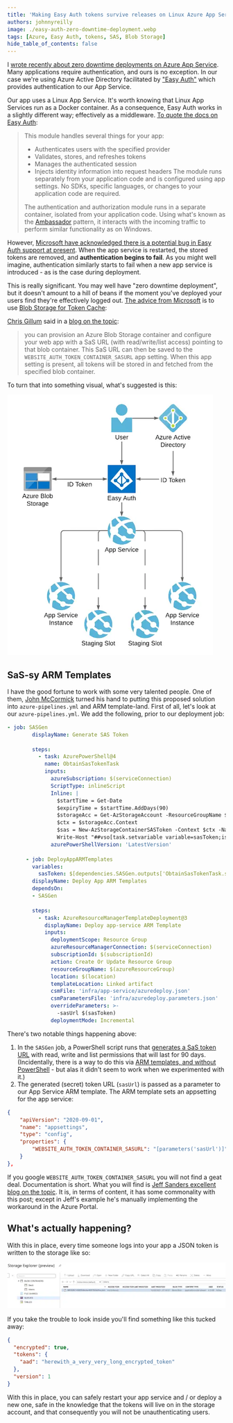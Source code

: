 ```yaml
---
title: 'Making Easy Auth tokens survive releases on Linux Azure App Service'
authors: johnnyreilly
image: ./easy-auth-zero-downtime-deployment.webp
tags: [Azure, Easy Auth, tokens, SAS, Blob Storage]
hide_table_of_contents: false
---
```


I [wrote recently about zero downtime deployments on Azure App Service](../2021-02-11-azure-app-service-health-checks-and-zero-downtime-deployments/index.md). Many applications require authentication, and ours is no exception. In our case we're using Azure Active Directory facilitated by ["Easy Auth"](https://docs.microsoft.com/en-us/azure/app-service/overview-authentication-authorization) which provides authentication to our App Service.

Our app uses a Linux App Service. It's worth knowing that Linux App Services run as a Docker container. As a consequence, Easy Auth works in a slightly different way; effectively as a middleware. [To quote the docs on Easy Auth](https://docs.microsoft.com/en-us/azure/app-service/overview-authentication-authorization#on-containers):

> This module handles several things for your app:
>
> - Authenticates users with the specified provider
> - Validates, stores, and refreshes tokens
> - Manages the authenticated session
> - Injects identity information into request headers The module runs separately from your application code and is configured using app settings. No SDKs, specific languages, or changes to your application code are required.
>
> The authentication and authorization module runs in a separate container, isolated from your application code. Using what's known as the [Ambassador](https://docs.microsoft.com/en-us/azure/architecture/patterns/ambassador) pattern, it interacts with the incoming traffic to perform similar functionality as on Windows.

However, [Microsoft have acknowledged there is a potential bug in Easy Auth support at present](https://social.msdn.microsoft.com/Forums/en-US/dde551b2-c86d-474b-b0a6-cc66163785a1/restarting-azure-app-service-on-linux-with-azure-active-directory-authentication-resets-authme#b59951ab-623a-4442-a221-80c157387bbe). When the app service is restarted, the stored tokens are removed, and **authentication begins to fail**. As you might well imagine, authentication similarly starts to fail when a new app service is introduced - as is the case during deployment.

This is really significant. You may well have "zero downtime deployment", but it doesn't amount to a hill of beans if the moment you've deployed your users find they're effectively logged out. [The advice from Microsoft](https://social.msdn.microsoft.com/Forums/en-US/dde551b2-c86d-474b-b0a6-cc66163785a1/restarting-azure-app-service-on-linux-with-azure-active-directory-authentication-resets-authme#b59951ab-623a-4442-a221-80c157387bbe) is to use [Blob Storage for Token Cache](https://docs.microsoft.com/en-gb/archive/blogs/jpsanders/azure-app-service-authentication-using-a-blob-storage-for-token-cache):

[Chris Gillum](https://twitter.com/cgillum) said in a [blog on the topic](https://cgillum.tech/2016/03/07/app-service-token-store/):

> you can provision an Azure Blob Storage container and configure your web app with a SaS URL (with read/write/list access) pointing to that blob container. This SaS URL can then be saved to the `WEBSITE_AUTH_TOKEN_CONTAINER_SASURL` app setting. When this app setting is present, all tokens will be stored in and fetched from the specified blob container.

To turn that into something visual, what's suggested is this:

![diagram of Easy Auth with blog storage](easy-auth-zero-downtime-deployment.webp)

## SaS-sy ARM Templates

I have the good fortune to work with some very talented people. One of them, [John McCormick](https://github.com/jmccor99) turned his hand to putting this proposed solution into `azure-pipelines.yml` and ARM template-land. First of all, let's look at our `azure-pipelines.yml`. We add the following, prior to our deployment job:

```yml
- job: SASGen
        displayName: Generate SAS Token

        steps:
          - task: AzurePowerShell@4
            name: ObtainSasTokenTask
            inputs:
              azureSubscription: $(serviceConnection)
              ScriptType: inlineScript
              Inline: |
                $startTime = Get-Date
                $expiryTime = $startTime.AddDays(90)
                $storageAcc = Get-AzStorageAccount -ResourceGroupName $(azureResourceGroup) -Name $(storageAccountName)
                $ctx = $storageAcc.Context
                $sas = New-AzStorageContainerSASToken -Context $ctx -Name "tokens" -Permission "rwl" -Protocol HttpsOnly -StartTime $startTime -ExpiryTime $expiryTime -FullUri
                Write-Host "##vso[task.setvariable variable=sasToken;issecret=true;isOutput=true]$sas"
              azurePowerShellVersion: 'LatestVersion'

      - job: DeployAppARMTemplates
        variables:
          sasToken: $[dependencies.SASGen.outputs['ObtainSasTokenTask.sasToken'] ]
        displayName: Deploy App ARM Templates
        dependsOn:
        - SASGen

        steps:
          - task: AzureResourceManagerTemplateDeployment@3
            displayName: Deploy app-service ARM Template
            inputs:
              deploymentScope: Resource Group
              azureResourceManagerConnection: $(serviceConnection)
              subscriptionId: $(subscriptionId)
              action: Create Or Update Resource Group
              resourceGroupName: $(azureResourceGroup)
              location: $(location)
              templateLocation: Linked artifact
              csmFile: 'infra/app-service/azuredeploy.json'
              csmParametersFile: 'infra/azuredeploy.parameters.json'
              overrideParameters: >-
                -sasUrl $(sasToken)
              deploymentMode: Incremental
```

There's two notable things happening above:

1. In the `SASGen` job, a PowerShell script runs that [generates a SaS token URL](https://docs.microsoft.com/en-us/powershell/module/az.storage/new-azstoragecontainersastoken?view=azps-5.5.0) with read, write and list permissions that will last for 90 days. (Incidentally, there is a way to do this via [ARM templates, and without PowerShell](https://stackoverflow.com/a/56127006/761388) \- but alas it didn't seem to work when we experimented with it.)
2. The generated (secret) token URL (`sasUrl`) is passed as a parameter to our App Service ARM template. The ARM template sets an appsetting for the app service:

```json
{
    "apiVersion": "2020-09-01",
    "name": "appsettings",
    "type": "config",
    "properties": {
        "WEBSITE_AUTH_TOKEN_CONTAINER_SASURL": "[parameters('sasUrl')]"
    }
},
```

If you google `WEBSITE_AUTH_TOKEN_CONTAINER_SASURL` you will not find a geat deal. Documentation is short. What you will find is [Jeff Sanders excellent blog on the topic](http://jsandersblog.azurewebsites.net/2017/08/10/azure-app-service-authentication-using-a-blob-storage-for-token-cache/). It is, in terms of content, it has some commonality with this post; except in Jeff's example he's manually implementing the workaround in the Azure Portal.

## What's actually happening?

With this in place, every time someone logs into your app a JSON token is written to the storage like so:

![token in storage account](token.webp)

If you take the trouble to look inside you'll find something like this tucked away:

```json
{
  "encrypted": true,
  "tokens": {
    "aad": "herewith_a_very_very_long_encrypted_token"
  },
  "version": 1
}
```

With this in place, you can safely restart your app service and / or deploy a new one, safe in the knowledge that the tokens will live on in the storage account, and that consequently you will not be unauthenticating users.
